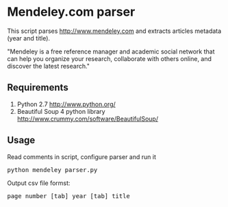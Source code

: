 # Mendeley.com parser

This script parses http://www.mendeley.com and extracts articles metadata (year and title).

"Mendeley is a free reference manager and academic social network that can help you organize your research, collaborate with others online, and discover the latest research."
## Requirements

1. Python 2.7 http://www.python.org/
2. Beautiful Soup 4 python library http://www.crummy.com/software/BeautifulSoup/

## Usage
Read comments in script, configure parser and run it
<pre>
python mendeley_parser.py
</pre>
Output csv file formst:
<pre>
page_number [tab] year [tab] title
</pre>
